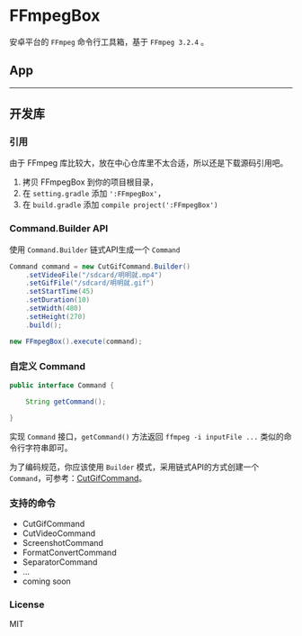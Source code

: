 # FFmpegBox

安卓平台的 ``FFmpeg`` 命令行工具箱，基于 ``FFmpeg 3.2.4`` 。

## App


----------


## 开发库

### 引用

由于 FFmpeg 库比较大，放在中心仓库里不太合适，所以还是下载源码引用吧。

1. 拷贝 FFmpegBox 到你的项目根目录，
2. 在 ``setting.gradle`` 添加 ``':FFmpegBox'``，
3. 在 ``build.gradle`` 添加 ``compile project(':FFmpegBox')``

### Command.Builder API

使用 ``Command.Builder`` 链式API生成一个 ``Command``

```java
Command command = new CutGifCommand.Builder()
    .setVideoFile("/sdcard/明明就.mp4")
    .setGifFile("/sdcard/明明就.gif")
    .setStartTime(45)
    .setDuration(10)
    .setWidth(480)
    .setHeight(270)
    .build();

new FFmpegBox().execute(command);
```

### 自定义 Command

```java
public interface Command {

    String getCommand();

}
```

实现 ``Command`` 接口，``getCommand()`` 方法返回 ``ffmpeg -i inputFile ...`` 类似的命令行字符串即可。

为了编码规范，你应该使用 ``Builder`` 模式，采用链式API的方式创建一个 ``Command``，可参考：[CutGifCommand](https://github.com/gavinliu/FFmpegBox/blob/master/FFmpegBox/src/main/java/cn/gavinliu/android/ffmpeg/box/commands/CutGifCommand.java)。

### 支持的命令

* CutGifCommand
* CutVideoCommand
* ScreenshotCommand
* FormatConvertCommand
* SeparatorCommand
* ...
* coming soon

### License

MIT
